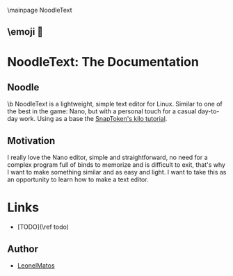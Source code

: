\mainpage NoodleText

## \emoji :ramen:

# NoodleText: The Documentation

## Noodle

\b NoodleText is a lightweight, simple text editor for Linux. Similar to one of the best in the game: Nano, but with a
personal touch for a casual day-to-day work. Using as a base the [SnapToken's kilo tutorial](https://viewsourcecode.org/snaptoken/).

## Motivation

I really love the Nano editor, simple and straightforward, no need for a complex program full of binds to memorize and is difficult
to exit, that's why I want to make something similar and as easy and light. I want to take this as an opportunity to learn how to make a text editor.

# Links

- [TODO](\ref todo)

## Author

- [LeonelMatos](https://github.com/LeonelMatos)
